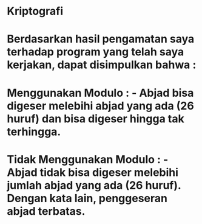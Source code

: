 # Kriptografi
# Berdasarkan hasil pengamatan saya terhadap program yang telah saya kerjakan, dapat disimpulkan bahwa :

# Menggunakan Modulo : - Abjad bisa digeser melebihi abjad yang ada (26 huruf) dan bisa digeser hingga tak terhingga.
                      
# Tidak Menggunakan Modulo : - Abjad tidak bisa digeser melebihi jumlah abjad yang ada (26 huruf). Dengan kata lain, penggeseran abjad terbatas.
                             
                      
